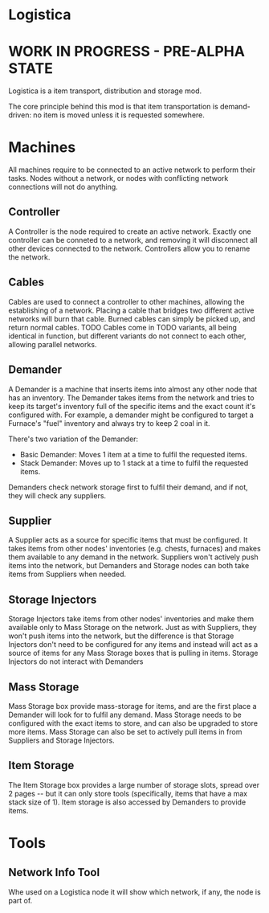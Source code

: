 # Logistica
# WORK IN PROGRESS - PRE-ALPHA STATE

Logistica is a item transport, distribution and storage mod.

The core principle behind this mod is that item transportation is demand-driven: no item is moved unless it is requested somewhere.

# Machines

All machines require to be connected to an active network to perform their tasks. Nodes without a network, or nodes with conflicting network connections will not do anything.

## Controller
A Controller is the node required to create an active network. Exactly one controller can be conneted to a network, and removing it will disconnect all other devices connected to the network. Controllers allow you to rename the network.

## Cables
Cables are used to connect a controller to other machines, allowing the establishing of a network. Placing a cable that bridges two different active networks will burn that cable. Burned cables can simply be picked up, and return normal cables. TODO Cables come in TODO variants, all being identical in function, but different variants do not connect to each other, allowing parallel networks.

## Demander
A Demander is a machine that inserts items into almost any other node that has an inventory. The Demander takes items from the network and tries to keep its target's inventory full of the specific items and the exact count it's configured with. For example, a demander might be configured to target a Furnace's "fuel" inventory and always try to keep 2 coal in it.

There's two variation of the Demander:
- Basic Demander: Moves 1 item at a time to fulfil the requested items.
- Stack Demander: Moves up to 1 stack at a time to fulfil the requested items.

Demanders check network storage first to fulfil their demand, and if not, they will check any suppliers.

## Supplier
A Supplier acts as a source for specific items that must be configured. It takes items from other nodes' inventories (e.g. chests, furnaces) and makes them available to any demand in the network. Suppliers won't actively push items into the network, but Demanders and Storage nodes can both take items from Suppliers when needed.

## Storage Injectors
Storage Injectors take items from other nodes' inventories and make them available only to Mass Storage on the network. Just as with Suppliers, they won't push items into the network, but the difference is that Storage Injectors don't need to be configured for any items and instead will act as a source of items for any Mass Storage boxes that is pulling in items. Storage Injectors do not interact with Demanders

## Mass Storage
Mass Storage box provide mass-storage for items, and are the first place a Demander will look for to fulfil any demand. Mass Storage needs to be configured with the exact items to store, and can also be upgraded to store more items. Mass Storage can also be set to actively pull items in from Suppliers and Storage Injectors.

## Item Storage
The Item Storage box provides a large number of storage slots, spread over 2 pages -- but it can only store tools (specifically, items that have a max stack size of 1). Item storage is also accessed by Demanders to provide items.

# Tools

## Network Info Tool
Whe used on a Logistica node it will show which network, if any, the node is part of.